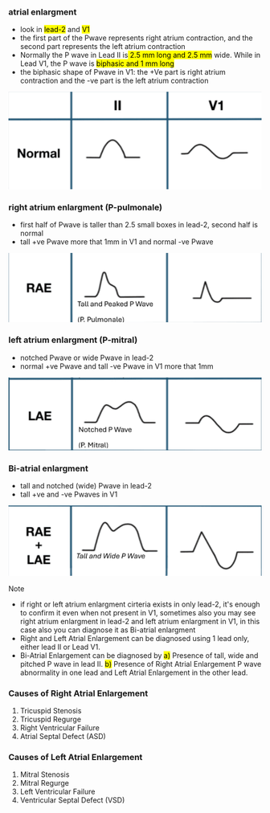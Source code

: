 ### atrial enlargment
- look in <mark>lead-2</mark> and <mark>V1</mark>
- the first part of the Pwave represents right atrium contraction, and the second part represents the left atrium contraction
- Normally the P wave in Lead II is<mark> 2.5 mm long and 2.5 mm</mark> wide. While in Lead V1, the P wave is <mark>biphasic and 1 mm long</mark>
- the biphasic shape of Pwave in V1: the +Ve part is right atrium contraction and the -ve part is the left atrium contraction

![](./imgs/normal-Pwave.png)

### right atrium enlargment (P-pulmonale)
- first half of Pwave is taller than 2.5 small boxes in lead-2, second half is normal
- tall +ve Pwave more that 1mm in V1 and normal -ve Pwave 

![](./imgs/RAE.png)

### left atrium enlargment (P-mitral)
- notched Pwave or wide Pwave in lead-2
- normal +ve Pwave and tall -ve Pwave in V1 more that 1mm

![](./imgs/LAE.png)

### Bi-atrial enlargment
- tall and notched (wide) Pwave in lead-2
- tall +ve and -ve Pwaves in V1

![](./imgs/BAE.png)

> [!NOTE]
> - if right or left atrium enlargment cirteria exists in only lead-2, it's enough to confirm it even when not present in V1, sometimes also you may see right atrium enlargment in lead-2 and left atrium enlargment in V1, in this case also you can diagnose it as Bi-atrial enlargment
> - Right and Left Atrial Enlargement can be diagnosed using 1 lead only, either lead II or Lead V1.
> - Bi-Atrial Enlargement can be diagnosed by <mark>a)</mark> Presence of tall, wide and pitched P wave in lead II. <mark>b)</mark> Presence of Right Atrial Enlargement P wave abnormality in one lead and Left Atrial Enlargement in the other lead.

### Causes of Right Atrial Enlargement 
1. Tricuspid Stenosis
2. Tricuspid Regurge
3. Right Ventricular Failure
4. Atrial Septal Defect (ASD)
### Causes of Left Atrial Enlargement
1. Mitral Stenosis
2. Mitral Regurge
3. Left Ventricular Failure
4. Ventricular Septal Defect (VSD)
